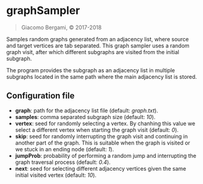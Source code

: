 # graphSampler
> Giacomo Bergami, &copy; 2017-2018

Samples random graphs generated from an adjacency list, where source and target vertices are tab separated.
This graph sampler uses a random graph visit, after which different subgraphs are visited from the initial subgraph.

The program provides the subgraph as an adjacency list in multiple subgraphs located in the same path where the main adjacency list is stored.

## Configuration file
 * **graph**: path for the adjacency list file (default: *graph.txt*).
 * **samples**: comma separated subgraph size (default: *10*).
 * **vertex**: seed for randomly selecting a vertex. By chanhing this value we select a different vertex when starting the graph visit (default: *0*).
 * **skip**: seed for randomly interrupting the graph visit and continuing in another part of the graph. This is suitable when the graph is visited or we stuck in an ending node (default: *1*).
 * **jumpProb**: probability of performing a random jump and interrupting the graph traversal process (default: *0.4*).
 * **next**: seed for selecting different adjacency vertices given the same initial visited vertex (default: *10*).
 
